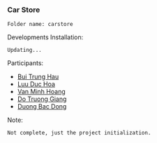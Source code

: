 ### Car Store ###
```
Folder name: carstore
```

Developments Installation:
```
Updating...
```

Participants:
- [Bui Trung Hau](https://github.com/BuiTrungHau1312)
- [Luu Duc Hoa](https://github.com/Bacdong/car_store)
- [Van Minh Hoang](https://github.com/vanminhhoang)
- [Do Truong Giang](https://github.com/Bacdong/car_store)
- [Duong Bac Dong](https://github.com/Bacdong)

Note:
```
Not complete, just the project initialization.
```